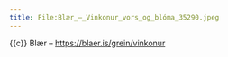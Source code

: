 ```yaml
---
title: File:Blær_–_Vinkonur_vors_og_blóma_35290.jpeg
---
```


{{c}} Blær – https://blaer.is/grein/vinkonur